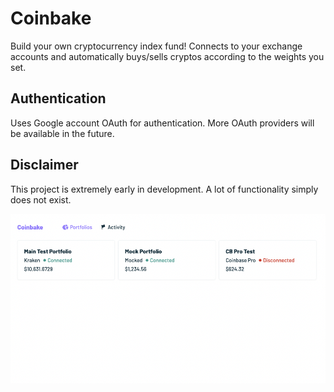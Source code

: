 # Coinbake
Build your own cryptocurrency index fund! Connects to your exchange accounts and automatically buys/sells cryptos according to the weights you set.

## Authentication
Uses Google account OAuth for authentication. More OAuth providers will be available in the future.

## Disclaimer
This project is extremely early in development. A lot of functionality simply does not exist.

![Portfolios Page](/preview_images/portfolios.png?raw=true "Portfolios Page")
